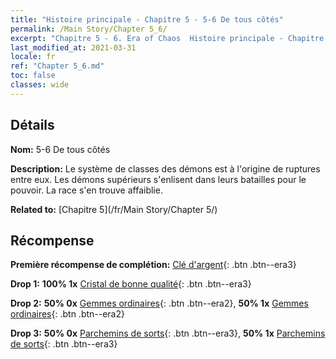 ```yaml
---
title: "Histoire principale - Chapitre 5 - 5-6 De tous côtés"
permalink: /Main Story/Chapter 5_6/
excerpt: "Chapitre 5 - 6. Era of Chaos  Histoire principale - Chapitre 5_6. 5-6 De tous côtés"
last_modified_at: 2021-03-31
locale: fr
ref: "Chapter 5_6.md"
toc: false
classes: wide
---
```


## Détails

 **Nom:** 5-6 De tous côtés

 **Description:** Le système de classes des démons est à l'origine de ruptures entre eux. Les démons supérieurs s'enlisent dans leurs batailles pour le pouvoir. La race s'en trouve affaiblie.

 **Related to:** [Chapitre 5](/fr/Main Story/Chapter 5/)

## Récompense

 **Première récompense de complétion:** [Clé d'argent](/fr/Items/con_693/){: .btn .btn--era3}

 **Drop 1:** **100% 1x** [Cristal de bonne qualité](/fr/Items/mat_17/){: .btn .btn--era3}

 **Drop 2:** **50% 0x** [Gemmes ordinaires](/fr/Items/mat_10/){: .btn .btn--era2}, **50% 1x** [Gemmes ordinaires](/fr/Items/mat_10/){: .btn .btn--era2}

 **Drop 3:** **50% 0x** [Parchemins de sorts](/fr/Items/con_694/){: .btn .btn--era3}, **50% 1x** [Parchemins de sorts](/fr/Items/con_694/){: .btn .btn--era3}

